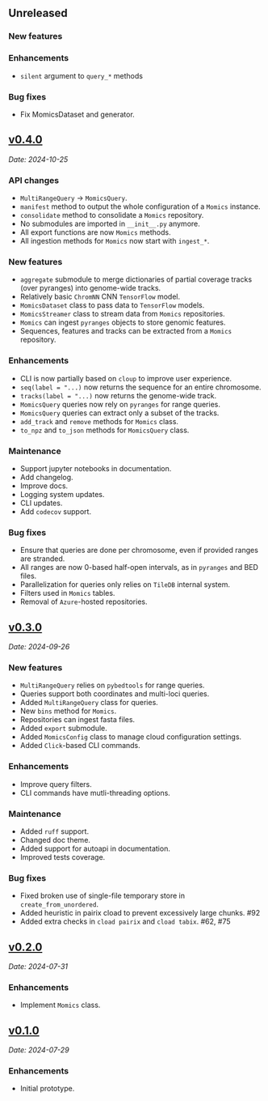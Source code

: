 ## Unreleased

### New features

### Enhancements

* `silent` argument to `query_*` methods

### Bug fixes

* Fix MomicsDataset and generator.

## [v0.4.0](https://github.com/js2264/momics/releases/tag/0.4.0)

*Date: 2024-10-25*

### API changes

* `MultiRangeQuery` -> `MomicsQuery`.
* `manifest` method to output the whole configuration of a `Momics` instance.
* `consolidate` method to consolidate a `Momics` repository.
* No submodules are imported in `__init__.py` anymore.
* All export functions are now `Momics` methods.
* All ingestion methods for `Momics` now start with `ingest_*`.

### New features

* `aggregate` submodule to merge dictionaries of partial coverage tracks (over pyranges) into genome-wide tracks.
* Relatively basic `ChromNN` CNN `TensorFlow` model.
* `MomicsDataset` class to pass data to `TensorFlow` models.
* `MomicsStreamer` class to stream data from `Momics` repositories.
* `Momics` can ingest `pyranges` objects to store genomic features.
* Sequences, features and tracks can be extracted from a `Momics` repository.

### Enhancements

* CLI is now partially based on `cloup` to improve user experience.
* `seq(label = "...)` now returns the sequence for an entire chromosome.
* `tracks(label = "...)` now returns the genome-wide track.
* `MomicsQuery` queries now rely on `pyranges` for range queries.
* `MomicsQuery` queries can extract only a subset of the tracks.
* `add_track` and `remove` methods for `Momics` class.
* `to_npz` and `to_json` methods for `MomicsQuery` class.

### Maintenance

* Support jupyter notebooks in documentation.
* Add changelog.
* Improve docs.
* Logging system updates.
* CLI updates.
* Add `codecov` support.

### Bug fixes

* Ensure that queries are done per chromosome, even if provided ranges are stranded.
* All ranges are now 0-based half-open intervals, as in `pyranges` and BED files.
* Parallelization for queries only relies on `TileDB` internal system.
* Filters used in `Momics` tables.
* Removal of `Azure`-hosted repositories.

## [v0.3.0](https://github.com/js2264/momics/releases/tag/0.3.0)

*Date: 2024-09-26*

### New features

* `MultiRangeQuery` relies on `pybedtools` for range queries.
* Queries support both coordinates and multi-loci queries.
* Added `MultiRangeQuery` class for queries.
* New `bins` method for `Momics`.
* Repositories can ingest fasta files.
* Added `export` submodule.
* Added `MomicsConfig` class to manage cloud configuration settings.
* Added `Click`-based CLI commands.

### Enhancements

* Improve query filters.
* CLI commands have mutli-threading options.

### Maintenance

* Added `ruff` support.
* Changed doc theme.
* Added support for autoapi in documentation.
* Improved tests coverage.

### Bug fixes

* Fixed broken use of single-file temporary store in `create_from_unordered`.
* Added heuristic in pairix cload to prevent excessively large chunks. #92
* Added extra checks in `cload pairix` and `cload tabix`. #62, #75

## [v0.2.0](https://github.com/js2264/momics/releases/tag/0.2.0)

*Date: 2024-07-31*

### Enhancements

* Implement `Momics` class.

## [v0.1.0](https://github.com/js2264/momics/releases/tag/0.1.0)

*Date: 2024-07-29*

### Enhancements

* Initial prototype.
